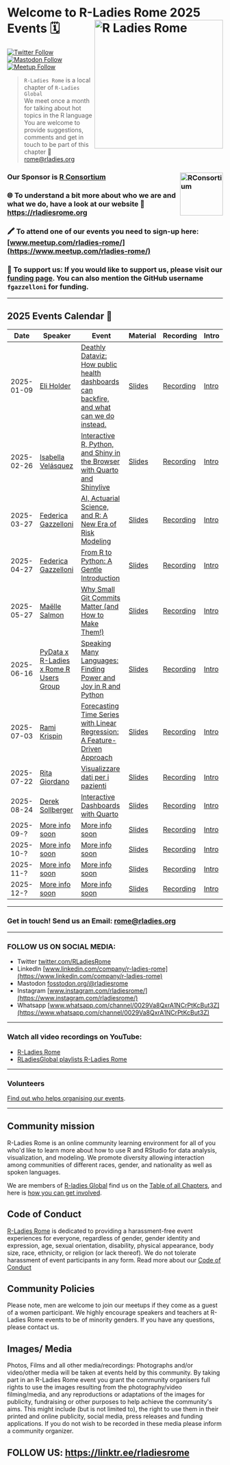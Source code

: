 # Welcome to R-Ladies Rome 2025 Events 🗓️<img src="https://pbs.twimg.com/profile_images/1687378087355305984/D6Fu0TJH_400x400.jpg" alt="R Ladies Rome" align="right" width="300" height="300"/>

[![Twitter Follow](https://img.shields.io/twitter/follow/RLadiesRome.svg?style=social)](https://twitter.com/RLadiesRome) [![Mastodon Follow](https://img.shields.io/mastodon/follow/110298024852860267?domain=https%3A%2F%2Ffosstodon.org)](https://fosstodon.org/@rladiesrome) [![Meetup Follow](https://img.shields.io/badge/Meetup-Follow-blue)](https://www.meetup.com/rladies-rome/)

> `R-Ladies Rome` is a local chapter of `R-Ladies Global`<br>We meet once a month for talking about hot topics in the R language<br>You are welcome to provide suggestions, comments and get in touch to be part of this chapter 📧 [rome\@rladies.org](rome@rladies.org)

### Our Sponsor is [R Consortium](https://www.r-consortium.org/)<img src="https://pbs.twimg.com/profile_images/634062278057439233/oTDwjhnZ_400x400.png" alt="RConsortium" align="right" width="100" height="100"/>

### 🌐 To understand a bit more about who we are and what we do, have a look at our website 🔗 <https://rladiesrome.org>

### 🖍️ To attend one of our events you need to sign-up here: [www.meetup.com/rladies-rome/](https://www.meetup.com/rladies-rome/)

### 💟 To support us: If you would like to support us, please visit our [funding page](https://github.com/sponsors/fgazzelloni). You can also mention the GitHub username `fgazzelloni` for funding.

------------------------------------------------------------------------

## 2025 Events Calendar 📅

| Date | Speaker | Event | Material | Recording | Intro |
|------------|------------|------------|------------|------------|------------|
| 2025-01-09 | [Eli Holder](https://3iap.com/about/) | [Deathly Dataviz: How public health dashboards can backfire, and what can we do instead.](https://www.meetup.com/rladies-rome/events/305279450) | [Slides](https://3iap.com/rladies2025) | [Recording](https://youtu.be/y1bqK6fnKGY) | [Intro](https://rladiesrome.quarto.pub/january092025/) |
| 2025-02-26 | [Isabella Velásquez](https://www.linkedin.com/in/ivelasq/) | [Interactive R, Python, and Shiny in the Browser with Quarto and Shinylive]() | [Slides](https://ivelasq.github.io/2025-02-21_r-python-shiny-in-the-browser/) | [Recording](https://youtu.be/59DSo_jjTpI) | [Intro](https://rladiesrome.quarto.pub/february212025/) |
| 2025-03-27 | [Federica Gazzelloni](https://federicagazzelloni.com/) | [AI, Actuarial Science, and R: A New Era of Risk Modeling](https://www.meetup.com/rladies-rome/events/306750776) | [Slides](https://fgazzelloni.quarto.pub/ai-actuarial-science-and-r/) | [Recording](https://youtu.be/tah6-upp2qw) | [Intro](https://rladiesrome.quarto.pub/march272025/) |
| 2025-04-27 | [Federica Gazzelloni](https://federicagazzelloni.com/) | [From R to Python: A Gentle Introduction](https://www.meetup.com/rladies-rome/events/307416804) | [Slides](https://fgazzelloni.quarto.pub/from-r-to-python-a-gentle-introduction) | [Recording](https://youtu.be/PVnTzUIsbAI) | [Intro](https://rladiesrome.quarto.pub/from-r-to-python-a-gentle-introduction) |
| 2025-05-27 | [Maëlle Salmon](https://masalmon.eu/) | [Why Small Git Commits Matter (and How to Make Them!)](https://www.meetup.com/rladies-rome/events/307952060) | [Slides](https://rome-git.netlify.app/#/) | [Recording]() | [Intro](https://rladiesrome.quarto.pub/may272025) |
| 2025-06-16 | [PyData x R-Ladies x Rome R Users Group](https://www.meetup.com/pydata-roma-capitale/events/308302003/) | [Speaking Many Languages: Finding Power and Joy in R and Python](https://www.meetup.com/rladies-rome/events/308302084) | [Slides](https://speaking-many-languages.my.canva.site/) | [Recording]() | [Intro]() |
| 2025-07-03 | [Rami Krispin](https://www.linkedin.com/in/rami-krispin/) | [Forecasting Time Series with Linear Regression: A Feature-Driven Approach](https://www.meetup.com/rladies-rome/events/308574280) | [Slides](https://github.com/RamiKrispin/r-ladies-rome-workshop) | [Recording]() | [Intro](https://rladiesrome.quarto.pub/july032025) |
| 2025-07-22 | [Rita Giordano](https://www.linkedin.com/in/ritagiordano/) | [Visualizzare dati per i pazienti](https://www.meetup.com/rladies-rome/events/308889291/) | [Slides]() | [Recording]() | [Intro](https://rladiesrome.quarto.pub/july222025/) |
| 2025-08-24 | [Derek Sollberger]() | [Interactive Dashboards with Quarto](https://www.meetup.com/rladies-rome/events/310110479) | [Slides]() | [Recording]() | [Intro](https://rladiesrome.quarto.pub/august242025/) |
| 2025-09-? | [More info soon]() | [More info soon]() | [Slides]() | [Recording]() | [Intro]() |
| 2025-10-? | [More info soon]() | [More info soon]() | [Slides]() | [Recording]() | [Intro]() |
| 2025-11-? | [More info soon]() | [More info soon]() | [Slides]() | [Recording]() | [Intro]() |
| 2025-12-? | [More info soon]() | [More info soon]() | [Slides]() | [Recording]() | [Intro]() |

------------------------------------------------------------------------

<!-- TABLE END -->

### Get in touch! Send us an Email: [rome\@rladies.org](mailto:rome@rladies.org)

------------------------------------------------------------------------

### FOLLOW US ON SOCIAL MEDIA:

-   Twitter [twitter.com/RLadiesRome](https://twitter.com/RLadiesRome)
-   LinkedIn [www.linkedin.com/company/r-ladies-rome](https://www.linkedin.com/company/r-ladies-rome)
-   Mastodon [fosstodon.org/\@rladiesrome](https://fosstodon.org/@rladiesrome)
-   Instagram [www.instagram.com/rladiesrome/](https://www.instagram.com/rladiesrome/)
-   Whatsapp [www.whatsapp.com/channel/0029Va8QxrA1NCrPtKcBut3Z](https://www.whatsapp.com/channel/0029Va8QxrA1NCrPtKcBut3Z)

------------------------------------------------------------------------

### Watch all video recordings on YouTube:

-   [R-Ladies Rome](https://www.youtube.com/@rladiesrome)
-   [RLadiesGlobal playlists R-Ladies Rome](https://www.youtube.com/c/RLadiesGlobal/playlists)

------------------------------------------------------------------------

### Volunteers

[Find out who helps organising our events](https://github.com/rladies/meetup-presentations_rome/blob/master/organisersKit/volunteers.md).

------------------------------------------------------------------------

## Community mission

R-Ladies Rome is an online community learning environment for all of you who'd like to learn more about how to use R and RStudio for data analysis, visualization, and modeling. We promote diversity allowing interaction among communities of different races, gender, and nationality as well as spoken languages.

We are members of [R-ladies Global](https://rladies.org/) find us on the [Table of all Chapters](https://rladies.org/), and here is [how you can get involved](https://rladies.org/about-us/).

## Code of Conduct

[R-Ladies Rome](https://rladiesrome.org) is dedicated to providing a harassment-free event experiences for everyone, regardless of gender, gender identity and expression, age, sexual orientation, disability, physical appearance, body size, race, ethnicity, or religion (or lack thereof). We do not tolerate harassment of event participants in any form. Read more about our [Code of Conduct](https://rladies.org/coc/)

## Community Policies

Please note, men are welcome to join our meetups if they come as a guest of a women participant. We highly encourage speakers and teachers at R-Ladies Rome events to be of minority genders. If you have any questions, please contact us.

## Images/ Media

Photos, Films and all other media/recordings: Photographs and/or video/other media will be taken at events held by this community. By taking part in an R-Ladies Rome event you grant the community organisers full rights to use the images resulting from the photography/video filming/media, and any reproductions or adaptations of the images for publicity, fundraising or other purposes to help achieve the community's aims. This might include (but is not limited to), the right to use them in their printed and online publicity, social media, press releases and funding applications. If you do not wish to be recorded in these media please inform a community organizer.

<body>

## FOLLOW US: <https://linktr.ee/rladiesrome>

</body>
